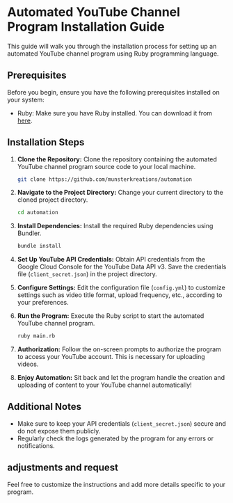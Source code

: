 # Automated YouTube Channel Program Installation Guide

This guide will walk you through the installation process for setting up an automated YouTube channel program using Ruby programming language.

## Prerequisites

Before you begin, ensure you have the following prerequisites installed on your system:

- Ruby: Make sure you have Ruby installed. You can download it from [here](https://www.ruby-lang.org/en/downloads/).

## Installation Steps

1. **Clone the Repository:**
   Clone the repository containing the automated YouTube channel program source code to your local machine.

   ```bash
   git clone https://github.com/munsterkreations/automation
   ```

2. **Navigate to the Project Directory:**
   Change your current directory to the cloned project directory.

   ```bash
   cd automation
   ```

3. **Install Dependencies:**
   Install the required Ruby dependencies using Bundler.

   ```bash
   bundle install
   ```

4. **Set Up YouTube API Credentials:**
   Obtain API credentials from the Google Cloud Console for the YouTube Data API v3. Save the credentials file (`client_secret.json`) in the project directory.

5. **Configure Settings:**
   Edit the configuration file (`config.yml`) to customize settings such as video title format, upload frequency, etc., according to your preferences.

6. **Run the Program:**
   Execute the Ruby script to start the automated YouTube channel program.

   ```bash
   ruby main.rb
   ```

7. **Authorization:**
   Follow the on-screen prompts to authorize the program to access your YouTube account. This is necessary for uploading videos.

8. **Enjoy Automation:**
   Sit back and let the program handle the creation and uploading of content to your YouTube channel automatically!

## Additional Notes

- Make sure to keep your API credentials (`client_secret.json`) secure and do not expose them publicly.
- Regularly check the logs generated by the program for any errors or notifications.


## adjustments and request 
Feel free to customize the instructions and add more details specific to your program.
